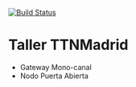 [![Build Status](https://travis-ci.org/adumont/thethingnetwork_madrid_taller_gateway_nodo_single_channel.svg?branch=master)](https://travis-ci.org/adumont/thethingnetwork_madrid_taller_gateway_nodo_single_channel)

# Taller TTNMadrid

- Gateway Mono-canal
- Nodo Puerta Abierta
